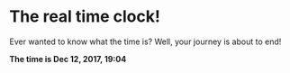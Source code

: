 # The real time clock!

Ever wanted to know what the time is? Well, your journey is about to end!

**The time is Dec 12, 2017, 19:04**